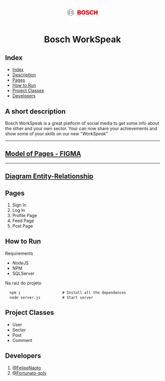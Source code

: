 <p align="center">
  <img alt="rifa" src="/public/img/bosch.png" width="100px" />
  <h1 align="center">Bosch WorkSpeak</h1>
</p>

## Index
- [Index](#index)
- [Description](#a-short-description)
- [Pages](#pages)
- [How to Run](#how-to-run)
- [Project Classes](#project-classes)
- [Developers](#developers)

## **A short description**
Bosch WorkSpeak is a great platform of social media to get some info about the other and your own sector. Your can now share your achievements and show some of your skills on our new "*WorkSpeak*"

---
[Model of Pages - FIGMA](https://www.figma.com/file/Q3zrC53deguuMaHlHmmcXC/Bosch-WorkSpeak?node-id=0%3A1&t=P01mX5CttPVZG0Mh-1)
---

---
[Diagram Entity-Relationship](https://miro.com/app/board/uXjVPuFTcU4=/?share_link_id=541181876781)
---

## Pages 
1. Sign In
2. Log In
3. Profile Page
4. Feed Page
5. Post Page

## How to Run

Requirements

- NodeJS
- NPM
- SQLServer

Na raiz do projeto

```shell
  npm i                   # Install all the dependences
  node server.js          # Start server
```

## Project Classes
- User
- Sector
- Post
- Comment

## Developers
1. [@FelipeNaoto](https://github.com/felipeinfo18)
2. [@Fortunato-sply](https://github.com/fortunato-sply)
